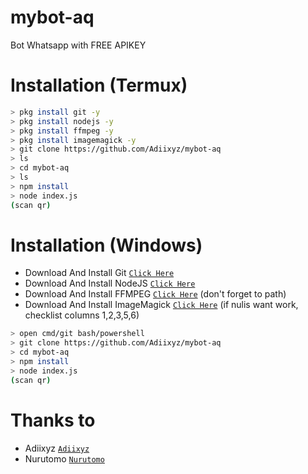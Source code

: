 # mybot-aq
Bot Whatsapp with FREE APIKEY

# Installation (Termux)
```bash
> pkg install git -y
> pkg install nodejs -y
> pkg install ffmpeg -y
> pkg install imagemagick -y
> git clone https://github.com/Adiixyz/mybot-aq
> ls
> cd mybot-aq
> ls
> npm install
> node index.js
(scan qr)
```

# Installation (Windows)
* Download And Install Git [`Click Here`](https://git-scm.com/downloads)
* Download And Install NodeJS [`Click Here`](https://nodejs.org/en/download)
* Download And Install FFMPEG [`Click Here`](https://ffmpeg.org/download.html) (don't forget to path)
* Download And Install ImageMagick [`Click Here`](https://imagemagick.org/script/download.php) (if nulis want work,  checklist columns 1,2,3,5,6)

```bash
> open cmd/git bash/powershell
> git clone https://github.com/Adiixyz/mybot-aq
> cd mybot-aq
> npm install
> node index.js
(scan qr)
```

# Thanks to
* Adiixyz [`Adiixyz`](https://github.com/Adiixyz)
* Nurutomo [`Nurutomo`](https://github.com/Nurutomo)
